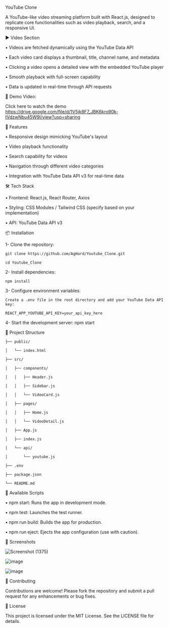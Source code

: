 YouTube Clone

A YouTube-like video streaming platform built with React.js, designed to replicate core functionalities such as video playback, search, and a responsive UI.

▶️ Video Section

• Videos are fetched dynamically using the YouTube Data API

• Each video card displays a thumbnail, title, channel name, and metadata

• Clicking a video opens a detailed view with the embedded YouTube player

• Smooth playback with full-screen capability

• Data is updated in real-time through API requests

🎥 Demo Video:

Click here to watch the demo https://drive.google.com/file/d/1V5jk8F7_JBK6kro90k-tVdzwNbu45W9I/view?usp=sharing

🚀 Features

• Responsive design mimicking YouTube's layout

• Video playback functionality

• Search capability for videos

• Navigation through different video categories

• Integration with YouTube Data API v3 for real-time data

🛠️ Tech Stack

• Frontend: React.js, React Router, Axios

• Styling: CSS Modules / Tailwind CSS (specify based on your implementation)

• API: YouTube Data API v3

📦 Installation

1- Clone the repository:

    git clone https://github.com/AgHard/Youtube_Clone.git

    cd Youtube_Clone

2- Install dependencies:

    npm install

3- Configure environment variables:

    Create a .env file in the root directory and add your YouTube Data API key:

    REACT_APP_YOUTUBE_API_KEY=your_api_key_here
4- Start the development server:
    npm start

📁 Project Structure

    ├── public/
    
    │   └── index.html
    
    ├── src/
    
    │   ├── components/
    
    │   │   ├── Header.js
    
    │   │   ├── Sidebar.js
    
    │   │   └── VideoCard.js
    
    │   ├── pages/
    
    │   │   ├── Home.js
    
    │   │   └── VideoDetail.js
    
    │   ├── App.js
    
    │   ├── index.js
    
    │   └── api/
    
    │       └── youtube.js
    
    ├── .env
    
    ├── package.json
    
    └── README.md

🔧 Available Scripts

• npm start: Runs the app in development mode.

• npm test: Launches the test runner.

• npm run build: Builds the app for production.

• npm run eject: Ejects the app configuration (use with caution).

📸 Screenshots

![Screenshot (1375)](https://github.com/user-attachments/assets/651b76ad-59a7-454f-8cc1-9c246fbff6c7)

![image](https://github.com/user-attachments/assets/46ffb780-3c20-4f2f-b222-9a41f1ef41eb)

![image](https://github.com/user-attachments/assets/cab011a5-658f-4cf2-a78b-ac10c4d84a06)

🤝 Contributing

Contributions are welcome! Please fork the repository and submit a pull request for any enhancements or bug fixes.

📄 License

This project is licensed under the MIT License. See the LICENSE file for details.

